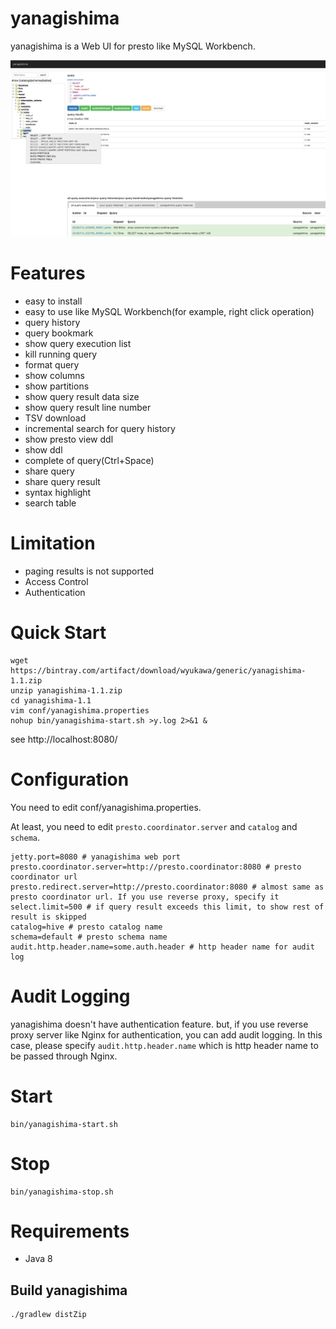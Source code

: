 # yanagishima

yanagishima is a Web UI for presto like MySQL Workbench.

![yanagishima](screenshot/yanagishima.png)

# Features
* easy to install
* easy to use like MySQL Workbench(for example, right click operation)
* query history
* query bookmark
* show query execution list
* kill running query
* format query
* show columns
* show partitions
* show query result data size
* show query result line number
* TSV download
* incremental search for query history
* show presto view ddl
* show ddl
* complete of query(Ctrl+Space)
* share query
* share query result
* syntax highlight
* search table

# Limitation

* paging results is not supported
* Access Control
* Authentication

# Quick Start
```
wget https://bintray.com/artifact/download/wyukawa/generic/yanagishima-1.1.zip
unzip yanagishima-1.1.zip
cd yanagishima-1.1
vim conf/yanagishima.properties
nohup bin/yanagishima-start.sh >y.log 2>&1 &
```
see http://localhost:8080/

# Configuration

You need to edit conf/yanagishima.properties.

At least, you need to edit ```presto.coordinator.server``` and ```catalog``` and ```schema```.
```
jetty.port=8080 # yanagishima web port
presto.coordinator.server=http://presto.coordinator:8080 # presto coordinator url
presto.redirect.server=http://presto.coordinator:8080 # almost same as presto coordinator url. If you use reverse proxy, specify it
select.limit=500 # if query result exceeds this limit, to show rest of result is skipped
catalog=hive # presto catalog name
schema=default # presto schema name
audit.http.header.name=some.auth.header # http header name for audit log
```

# Audit Logging
yanagishima doesn't have authentication feature.
but, if you use reverse proxy server like Nginx for authentication, you can add audit logging.
In this case, please specify ```audit.http.header.name``` which is http header name to be passed through Nginx.

# Start
```
bin/yanagishima-start.sh
```

# Stop
```
bin/yanagishima-stop.sh
```

# Requirements

* Java 8

## Build yanagishima

```
./gradlew distZip
```
